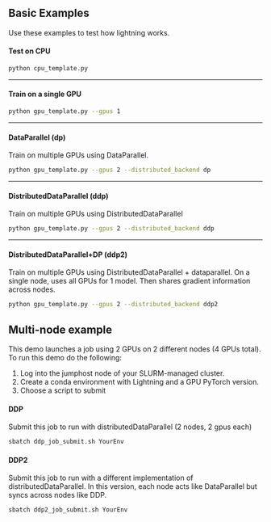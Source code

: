 ## Basic Examples   
Use these examples to test how lightning works.   

#### Test on CPU  
```bash
python cpu_template.py
```

---   
#### Train on a single GPU
```bash
python gpu_template.py --gpus 1
```   

---    
#### DataParallel (dp)   
Train on multiple GPUs using DataParallel.

```bash
python gpu_template.py --gpus 2 --distributed_backend dp
```   

---
#### DistributedDataParallel (ddp)    

Train on multiple GPUs using DistributedDataParallel   
```bash
python gpu_template.py --gpus 2 --distributed_backend ddp
```

---
#### DistributedDataParallel+DP (ddp2)    

Train on multiple GPUs using DistributedDataParallel + dataparallel.
On a single node, uses all GPUs for 1 model. Then shares gradient information
across nodes.   
```bash
python gpu_template.py --gpus 2 --distributed_backend ddp2
```

## Multi-node example   

This demo launches a job using 2 GPUs on 2 different nodes (4 GPUs total).
To run this demo do the following:

1. Log into the jumphost node of your SLURM-managed cluster.  
2. Create a conda environment with Lightning and a GPU PyTorch version.   
3. Choose a script to submit    

#### DDP  
Submit this job to run with distributedDataParallel (2 nodes, 2 gpus each)
```bash
sbatch ddp_job_submit.sh YourEnv
```

#### DDP2  
Submit this job to run with a different implementation of distributedDataParallel.
In this version, each node acts like DataParallel but syncs across nodes like DDP.
```bash
sbatch ddp2_job_submit.sh YourEnv
```
